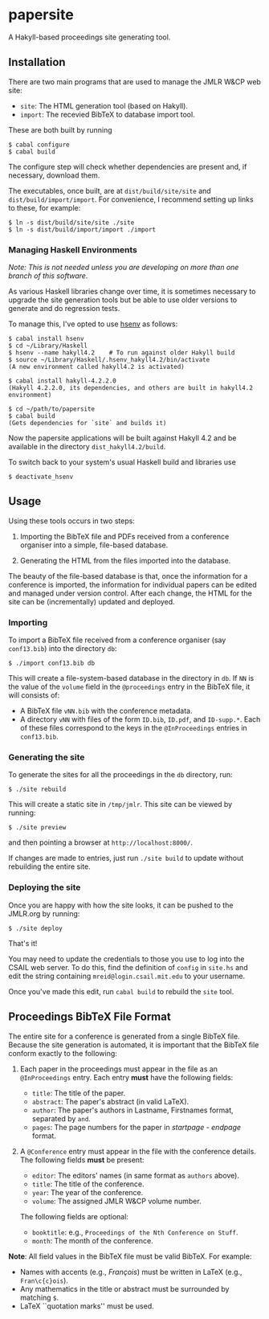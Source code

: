 papersite
=========

A Hakyll-based proceedings site generating tool.

## Installation

There are two main programs that are used to manage the JMLR W&CP web site:

- `site`: The HTML generation tool (based on Hakyll).
- `import`: The recevied BibTeX to database import tool.

These are both built by running

	$ cabal configure
	$ cabal build

The configure step will check whether dependencies are present and, if necessary,
download them.

The executables, once built, are at `dist/build/site/site` and 
`dist/build/import/import`. For convenience, I recommend setting up links to these,
for example:

	$ ln -s dist/build/site/site ./site
	$ ln -s dist/build/import/import ./import


### Managing Haskell Environments

_Note: This is not needed unless you are developing on more than one branch of this software_.

As various Haskell libraries change over time, it is sometimes necessary to upgrade
the site generation tools but be able to use older versions to generate and do
regression tests.

To manage this, I've opted to use [hsenv](https://github.com/tmhedberg/hsenv) as
follows:

	$ cabal install hsenv
	$ cd ~/Library/Haskell
	$ hsenv --name hakyll4.2    # To run against older Hakyll build
	$ source ~/Library/Haskell/.hsenv_hakyll4.2/bin/activate
	(A new environment called hakyll4.2 is activated)
	
	$ cabal install hakyll-4.2.2.0
	(Hakyll 4.2.2.0, its dependencies, and others are built in hakyll4.2 environment)

	$ cd ~/path/to/papersite
	$ cabal build 
	(Gets dependencies for `site` and builds it)

Now the papersite applications will be built against Hakyll 4.2 and be available
in the directory `dist_hakyll4.2/build`.

To switch back to your system's usual Haskell build and libraries use

	$ deactivate_hsenv

## Usage

Using these tools occurs in two steps:

1. Importing the BibTeX file and PDFs received from a conference organiser into
   a simple, file-based database.

2. Generating the HTML from the files imported into the database.

The beauty of the file-based database is that, once the information for a conference
is imported, the information for individual papers can be edited and managed under 
version control. After each change, the HTML for the site can be (incrementally)
updated and deployed.

### Importing

To import a BibTeX file received from a conference organiser (say `conf13.bib`)
into the directory `db`:

	$ ./import conf13.bib db

This will create a file-system-based database in the directory in `db`. 
If `NN` is the value of the `volume` field in the `@proceedings` entry in the BibTeX
file, it will consists of:

- A BibTeX file `vNN.bib` with the conference metadata.
- A directory `vNN` with files of the form `ID.bib`, `ID.pdf`, and `ID-supp.*`.
  Each of these files correspond to the keys in the `@InProceedings` entries in 
  `conf13.bib`.

### Generating the site

To generate the sites for all the proceedings in the `db` directory, run:

	$ ./site rebuild

This will create a static site in `/tmp/jmlr`. This site can be viewed by 
running:

	$ ./site preview

and then pointing a browser at `http://localhost:8000/`.

If changes are made to entries, just run `./site build` to update without rebuilding
the entire site.

### Deploying the site

Once you are happy with how the site looks, it can be pushed to the JMLR.org by
running:

	$ ./site deploy

That's it!

You may need to update the credentials to those you use to log into the CSAIL
web server. To do this, find the definition of `config` in `site.hs` and edit
the string containing `mreid@login.csail.mit.edu` to your username.

Once you've made this edit, run `cabal build` to rebuild the `site` tool.

## Proceedings BibTeX File Format

The entire site for a conference is generated from a single BibTeX file. 
Because the site generation is automated, it is important that the BibTeX file
conform exactly to the following:

1. Each paper in the proceedings must appear in the file as an 
   `@InProceedings` entry. Each entry **must** have the following fields:

   - `title`: The title of the paper.
   - `abstract`: The paper's abstract (in valid LaTeX).
   - `author`:   The paper's authors in Lastname, Firstnames format, separated by
                 `and`.
   - `pages`:    The page numbers for the paper in _startpage_ - _endpage_ format.

2. A `@Conference` entry must appear in the file with the conference details.
   The following fields **must** be present:

   - `editor`: The editors' names (in same format as `authors` above).
   - `title`:  The title of the conference.
   - `year`:   The year of the conference.
   - `volume`: The assigned JMLR W&CP volume number. 

	The following fields are optional:
   - `booktitle`: e.g., `Proceedings of the Nth Conference on Stuff`.
   - `month`:     The month of the conference.

**Note**: All field values in the BibTeX file must be valid BibTeX. For example:
 - Names with accents (e.g., _François_) must be written in LaTeX 
   (e.g., `Fran\c{c}ois`). 
 - Any mathematics in the title or abstract must be surrounded by matching `$`.
 - LaTeX ``quotation marks'' must be used.
